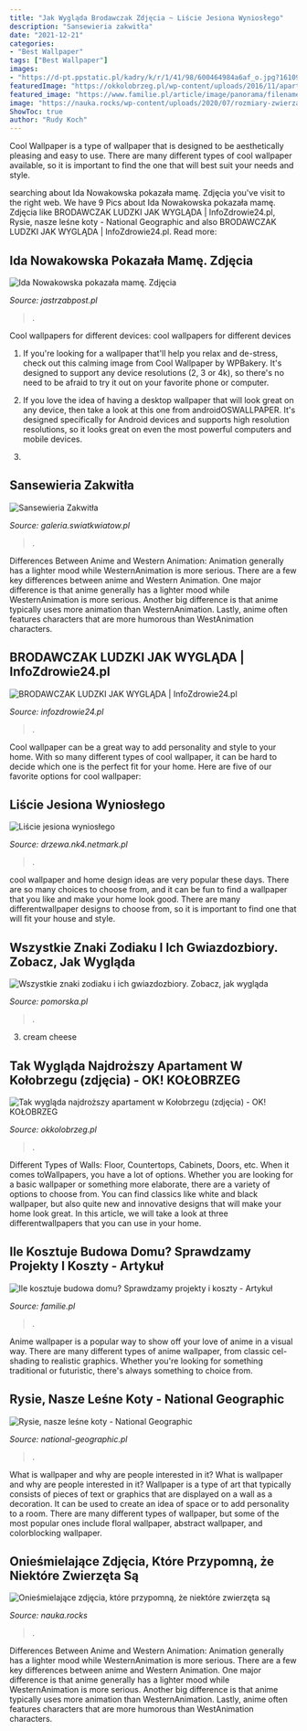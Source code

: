 ```yaml
---
title: "Jak Wygląda Brodawczak Zdjęcia ~ Liście Jesiona Wyniosłego"
description: "Sansewieria zakwitła"
date: "2021-12-21"
categories:
- "Best Wallpaper"
tags: ["Best Wallpaper"]
images:
- "https://d-pt.ppstatic.pl/kadry/k/r/1/41/98/600464984a6af_o.jpg?1610900632"
featuredImage: "https://okkolobrzeg.pl/wp-content/uploads/2016/11/apartament2.png"
featured_image: "https://www.familie.pl/article/image/panorama/filename/M8t5Wl"
image: "https://nauka.rocks/wp-content/uploads/2020/07/rozmiary-zwierząt-16.jpg"
ShowToc: true
author: "Rudy Koch"
---
```



Cool Wallpaper is a type of wallpaper that is designed to be aesthetically pleasing and easy to use. There are many different types of cool wallpaper available, so it is important to find the one that will best suit your needs and style.

	

		
searching about Ida Nowakowska pokazała mamę. Zdjęcia you've visit to the right web. We have 9 Pics about Ida Nowakowska pokazała mamę. Zdjęcia like BRODAWCZAK LUDZKI JAK WYGLĄDA | InfoZdrowie24.pl, Rysie, nasze leśne koty - National Geographic and also BRODAWCZAK LUDZKI JAK WYGLĄDA | InfoZdrowie24.pl. Read more:
		
    
## Ida Nowakowska Pokazała Mamę. Zdjęcia

<img loading=lazy src="https://jastrzabpost.pl/wp-content/uploads/2016/04/All-ONS_2475244-Ida_Nowakowska.jpg" onerror="this.onerror=null;this.src='https://tse3.mm.bing.net/th?id=OIP.8nzY9Pn4vBNcg0-ds4JApwHaKh&amp;pid=15.1';" alt="Ida Nowakowska pokazała mamę. Zdjęcia">

_Source: jastrzabpost.pl_

>. 

	

Cool wallpapers for different devices:
cool wallpapers for different devices 

1. If you're looking for a wallpaper that'll help you relax and de-stress, check out this calming image from Cool Wallpaper by WPBakery. It's designed to support any device resolutions (2, 3 or 4k), so there's no need to be afraid to try it out on your favorite phone or computer.

2. If you love the idea of having a desktop wallpaper that will look great on any device, then take a look at this one from androidOSWALLPAPER. It's designed specifically for Android devices and supports high resolution resolutions, so it looks great on even the most powerful computers and mobile devices.

3.

    
## Sansewieria Zakwitła

<img loading=lazy src="https://static.swiatkwiatow.pl/user_galeria/201503/duze/sansewieria-zakwitla_98281427668442.jpg" onerror="this.onerror=null;this.src='https://tse1.mm.bing.net/th?id=OIP.1behOOQRZ7-FcBeTjklPvAHaJ4&amp;pid=15.1';" alt="Sansewieria Zakwitła">

_Source: galeria.swiatkwiatow.pl_

>. 

	

Differences Between Anime and Western Animation: Animation generally has a lighter mood while WesternAnimation is more serious.
There are a few key differences between anime and Western Animation. One major difference is that anime generally has a lighter mood while WesternAnimation is more serious. Another big difference is that anime typically uses more animation than WesternAnimation. Lastly, anime often features characters that are more humorous than WestAnimation characters.

    
## BRODAWCZAK LUDZKI JAK WYGLĄDA | InfoZdrowie24.pl

<img loading=lazy src="https://bi.im-g.pl/im/c2/ca/15/z22848706Q,Brodawczak--a-wlasciwie--wirus-brodawczaka-ludzkie.jpg" onerror="this.onerror=null;this.src='https://tse1.mm.bing.net/th?id=OIP.l0C7PR_rSnS3Dc3ZfLNqQgHaE8&amp;pid=15.1';" alt="BRODAWCZAK LUDZKI JAK WYGLĄDA | InfoZdrowie24.pl">

_Source: infozdrowie24.pl_

>. 

	

Cool wallpaper can be a great way to add personality and style to your home. With so many different types of cool wallpaper, it can be hard to decide which one is the perfect fit for your home. Here are five of our favorite options for cool wallpaper: 

    
## Liście Jesiona Wyniosłego

<img loading=lazy src="http://drzewa.nk4.netmark.pl/zasoby/atlas/jesion/jesion_wyniosly/jesion_wyniosly_501.jpg" onerror="this.onerror=null;this.src='https://tse4.mm.bing.net/th?id=OIP.qOl9je0IUQ3i1Jb0z2yuAQHaJ4&amp;pid=15.1';" alt="Liście jesiona wyniosłego">

_Source: drzewa.nk4.netmark.pl_

>. 

	

cool wallpaper and home design ideas are very popular these days. There are so many choices to choose from, and it can be fun to find a wallpaper that you like and make your home look good. There are many differentwallpaper designs to choose from, so it is important to find one that will fit your house and style.

    
## Wszystkie Znaki Zodiaku I Ich Gwiazdozbiory. Zobacz, Jak Wygląda

<img loading=lazy src="https://d-pt.ppstatic.pl/kadry/k/r/1/41/98/600464984a6af_o.jpg?1610900632" onerror="this.onerror=null;this.src='https://tse1.mm.bing.net/th?id=OIP.fPflbi90ygoJuUcJ0gpV8gHaEK&amp;pid=15.1';" alt="Wszystkie znaki zodiaku i ich gwiazdozbiory. Zobacz, jak wygląda">

_Source: pomorska.pl_

>. 

	

3. cream cheese 

    
## Tak Wygląda Najdroższy Apartament W Kołobrzegu (zdjęcia) - OK! KOŁOBRZEG

<img loading=lazy src="https://okkolobrzeg.pl/wp-content/uploads/2016/11/apartament2.png" onerror="this.onerror=null;this.src='https://tse1.mm.bing.net/th?id=OIP.sLCVsDxZPQ032ooNR5O_qAHaE8&amp;pid=15.1';" alt="Tak wygląda najdroższy apartament w Kołobrzegu (zdjęcia) - OK! KOŁOBRZEG">

_Source: okkolobrzeg.pl_

>. 

	

Different Types of Walls: Floor, Countertops, Cabinets, Doors, etc.
When it comes toWallpapers, you have a lot of options. Whether you are looking for a basic wallpaper or something more elaborate, there are a variety of options to choose from. You can find classics like white and black wallpaper, but also quite new and innovative designs that will make your home look great. In this article, we will take a look at three differentwallpapers that you can use in your home.

    
## Ile Kosztuje Budowa Domu? Sprawdzamy Projekty I Koszty - Artykuł

<img loading=lazy src="https://www.familie.pl/article/image/panorama/filename/M8t5Wl" onerror="this.onerror=null;this.src='https://tse3.mm.bing.net/th?id=OIP.djVke9j0kex9DpapAVstGwHaDB&amp;pid=15.1';" alt="Ile kosztuje budowa domu? Sprawdzamy projekty i koszty - Artykuł">

_Source: familie.pl_

>. 

	

Anime wallpaper is a popular way to show off your love of anime in a visual way. There are many different types of anime wallpaper, from classic cel-shading to realistic graphics. Whether you're looking for something traditional or futuristic, there's always something to choice from.

    
## Rysie, Nasze Leśne Koty - National Geographic

<img loading=lazy src="https://www.national-geographic.pl/media/cache/default_view/uploads/media/default/0001/87/26f89e39d5bf131e91d47d810d615095b661b644.jpeg" onerror="this.onerror=null;this.src='https://tse1.mm.bing.net/th?id=OIP.dswK4GT2UKZC4JcbJad_TAHaE4&amp;pid=15.1';" alt="Rysie, nasze leśne koty - National Geographic">

_Source: national-geographic.pl_

>. 

	

What is wallpaper and why are people interested in it?
What is wallpaper and why are people interested in it?
Wallpaper is a type of art that typically consists of pieces of text or graphics that are displayed on a wall as a decoration. It can be used to create an idea of space or to add personality to a room. There are many different types of wallpaper, but some of the most popular ones include floral wallpaper, abstract wallpaper, and colorblocking wallpaper.

    
## Onieśmielające Zdjęcia, Które Przypomną, że Niektóre Zwierzęta Są

<img loading=lazy src="https://nauka.rocks/wp-content/uploads/2020/07/rozmiary-zwierząt-16.jpg" onerror="this.onerror=null;this.src='https://tse4.mm.bing.net/th?id=OIP.YPCdUTi4iuMZ0SGvm5JLZgHaFS&amp;pid=15.1';" alt="Onieśmielające zdjęcia, które przypomną, że niektóre zwierzęta są">

_Source: nauka.rocks_

>. 

	

Differences Between Anime and Western Animation: Animation generally has a lighter mood while WesternAnimation is more serious.
There are a few key differences between anime and Western Animation. One major difference is that anime generally has a lighter mood while WesternAnimation is more serious. Another big difference is that anime typically uses more animation than WesternAnimation. Lastly, anime often features characters that are more humorous than WestAnimation characters.


